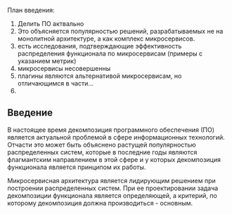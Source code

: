 План введения:

1. Делить ПО актвально
2. Это объясняется популярностью решений, разрабатываемых не на монолитной архитектуре, а как комплекс микросервисов.
3. есть исследования, подтверждающие эффективность распределения функционала по микросервисам (примеры с указанием метрик)
4. микросервисы несовершенны
5. плагины являются альтернативой микросервисам, но отличающимся в части...
6. 

<!-- Пока выглядит так, что я показываю на микросервисах, как их делили и что с ними делали, а потом про плагины свои.. вообще звучит хайпово -->

## Введение

В настоящее время декомпозиция программного обеспечения (ПО) является актуальной проблемой в сфере информационных технологий. Отчасти это может быть объяснено растущей популярностью распределенных систем, которые в последние годы являются флагмантским направлением в этой сфере и у которых декомпозиция функционала является принципом их работы.

Микросервисная архитектура является лидирующим решением при построении распределенных систем. При ее проектировании задача декомпозиции функционала является определяющей, а критерий, по которому декомпозиция должна производиться - основным.


